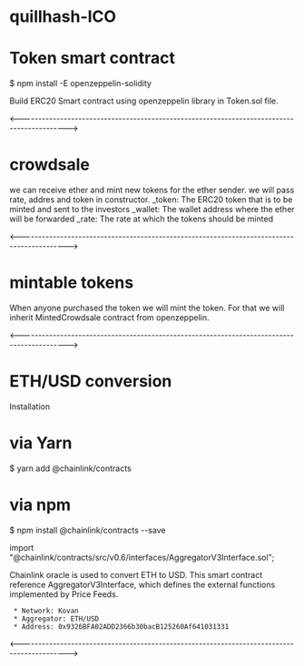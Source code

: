 # quillhash-ICO


# Token smart contract

$ npm install -E openzeppelin-solidity

Build ERC20 Smart contract using openzeppelin library in Token.sol file.

<------------------------------------------------------------------------------------------->

# crowdsale

we can receive ether and mint new tokens for the ether sender. we will pass rate, addres and token in constructor.
_token: The ERC20 token that is to be minted and sent to the investors
_wallet: The wallet address where the ether will be forwarded
_rate: The rate at which the tokens should be minted


<------------------------------------------------------------------------------------------->

# mintable tokens

When anyone purchased the token we will mint the token. For that we will inherit MintedCrowdsale contract from openzeppelin.

<------------------------------------------------------------------------------------------->
# ETH/USD conversion

Installation

# via Yarn
$ yarn add @chainlink/contracts

# via npm
$ npm install @chainlink/contracts --save

import "@chainlink/contracts/src/v0.6/interfaces/AggregatorV3Interface.sol";

Chainlink oracle is used to convert ETH to USD. This smart contract reference AggregatorV3Interface, which defines the external functions implemented by Price Feeds.


     * Network: Kovan
     * Aggregator: ETH/USD
     * Address: 0x9326BFA02ADD2366b30bacB125260Af641031331

<------------------------------------------------------------------------------------------->


